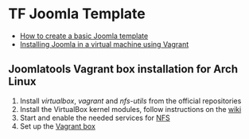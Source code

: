 # TF Joomla Template

* [How to create a basic Joomla template](https://docs.joomla.org/Creating_a_basic_Joomla!_template)
* [Installing Joomla in a virtual machine using Vagrant](https://github.com/joomlatools/joomla-vagrant)
 
## Joomlatools Vagrant box installation for Arch Linux

1. Install _virtualbox_, _vagrant_ and _nfs-utils_ from the official repositories
2. Install the VirtualBox kernel modules, follow instructions on the [wiki](https://wiki.archlinux.org/index.php/VirtualBox#Install_the_VirtualBox_kernel_modules)
3. Start and enable the needed services for [NFS](https://wiki.archlinux.org/index.php/NFS#Starting_the_server)
4. Set up the [Vagrant box](https://github.com/joomlatools/joomla-vagrant)

